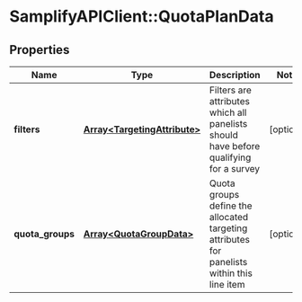 # SamplifyAPIClient::QuotaPlanData

## Properties
Name | Type | Description | Notes
------------ | ------------- | ------------- | -------------
**filters** | [**Array&lt;TargetingAttribute&gt;**](TargetingAttribute.md) | Filters are attributes which all panelists should have before qualifying for a survey | [optional] 
**quota_groups** | [**Array&lt;QuotaGroupData&gt;**](QuotaGroupData.md) | Quota groups define the allocated targeting attributes for panelists within this line item | [optional] 


